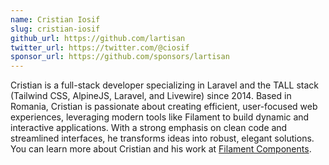 ```yaml
---
name: Cristian Iosif
slug: cristian-iosif
github_url: https://github.com/lartisan
twitter_url: https://twitter.com/@ciosif
sponsor_url: https://github.com/sponsors/lartisan
---
```


Cristian is a full-stack developer specializing in Laravel and the TALL stack (Tailwind CSS, AlpineJS, Laravel, and Livewire) since 2014. Based in Romania, Cristian is passionate about creating efficient, user-focused web experiences, leveraging modern tools like Filament to build dynamic and interactive applications. With a strong emphasis on clean code and streamlined interfaces, he transforms ideas into robust, elegant solutions. You can learn more about Cristian and his work at [Filament Components](https://filamentcomponents.com).

